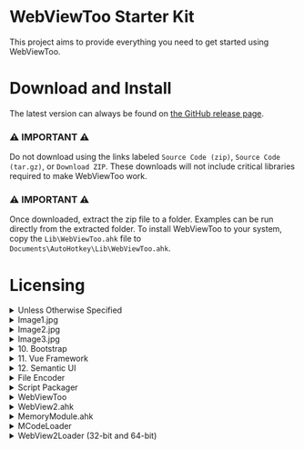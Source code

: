 
# WebViewToo Starter Kit

This project aims to provide everything you need to get started using
WebViewToo.

# Download and Install

The latest version can always be found on [the GitHub release page](
https://github.com/G33kDude/WebViewToo-Starter-Kit/releases).

### &#9888; IMPORTANT &#9888;

Do not download using the links labeled `Source Code (zip)`,
`Source Code (tar.gz)`, or `Download ZIP`. These downloads will not include
critical libraries required to make WebViewToo work.

### &#9888; IMPORTANT &#9888;

Once downloaded, extract the zip file to a folder. Examples can be run directly
from the extracted folder. To install WebViewToo to your system, copy the
`Lib\WebViewToo.ahk` file to `Documents\AutoHotkey\Lib\WebViewToo.ahk`.

# Licensing

<!-- Other -->
<details>
<summary>Unless Otherwise Specified</summary>

    BSD Zero Clause License

    Copyright (C) 2025 by Philip Taylor GeekDudeAHK@Gmail.com (known also as GeekDude, G33kDude)

    Permission to use, copy, modify, and/or distribute this software for any purpose with or without fee is hereby granted.

    THE SOFTWARE IS PROVIDED "AS IS" AND THE AUTHOR DISCLAIMS ALL WARRANTIES WITH REGARD TO THIS SOFTWARE INCLUDING ALL IMPLIED WARRANTIES OF MERCHANTABILITY AND FITNESS. IN NO EVENT SHALL THE AUTHOR BE LIABLE FOR ANY SPECIAL, DIRECT, INDIRECT, OR CONSEQUENTIAL DAMAGES OR ANY DAMAGES WHATSOEVER RESULTING FROM LOSS OF USE, DATA OR PROFITS, WHETHER IN AN ACTION OF CONTRACT, NEGLIGENCE OR OTHER TORTIOUS ACTION, ARISING OUT OF OR IN CONNECTION WITH THE USE OR PERFORMANCE OF THIS SOFTWARE.
</details>

<!-- Image1.jpg -->

<details>
<summary>Image1.jpg</summary>

    Credit: X-ray: NASA/CXC/xx; Optical: NASA/STScI; Illustration: NASA/CXC/M.Weiss
    https://www.flickr.com/photos/nasamarshall/5474156466/in/photostream/ (CC BY-NC 2.0)

</details>

<!-- Image2.jpg -->

<details>
<summary>Image2.jpg</summary>

    Neutron Star (Kevin M. Gill)
    https://www.flickr.com/photos/kevinmgill/14773475650 (CC BY 2.0)

</details>

<!-- Image3.jpg -->

<details>
<summary>Image3.jpg</summary>

    Artist's impression of merging neutron stars (University of Warwick/Mark Garlick)
    https://www.eso.org/public/images/eso1733s/ (CC BY 4.0)
</details>

<!-- 10. Bootstrap -->

<details>
<summary>10. Bootstrap</summary>

**bootstrap.bundle.min.js**, **bootstrap.min.css**, **glyphicons-halflings**

    /*!
    * Bootstrap v5.3.1 (https://getbootstrap.com/)
    * Copyright 2011-2023 The Bootstrap Authors (https://github.com/twbs/bootstrap/graphs/contributors)
    * Licensed under MIT (https://github.com/twbs/bootstrap/blob/main/LICENSE)
    */

**color-modes.js**

    /*!
    * Color mode toggler for Bootstrap's docs (https://getbootstrap.com/)
    * Copyright 2011-2023 The Bootstrap Authors
    * Licensed under the Creative Commons Attribution 3.0 Unported License.
    */

**Other files**

    MIT License

    Copyright (c) 2025 Ryan Dingman (known also as Panaku, The-CoDingman)

    Permission is hereby granted, free of charge, to any person obtaining a copy
    of this software and associated documentation files (the "Software"), to deal
    in the Software without restriction, including without limitation the rights
    to use, copy, modify, merge, publish, distribute, sublicense, and/or sell
    copies of the Software, and to permit persons to whom the Software is
    furnished to do so, subject to the following conditions:

    The above copyright notice and this permission notice shall be included in all
    copies or substantial portions of the Software.

    THE SOFTWARE IS PROVIDED "AS IS", WITHOUT WARRANTY OF ANY KIND, EXPRESS OR
    IMPLIED, INCLUDING BUT NOT LIMITED TO THE WARRANTIES OF MERCHANTABILITY,
    FITNESS FOR A PARTICULAR PURPOSE AND NONINFRINGEMENT. IN NO EVENT SHALL THE
    AUTHORS OR COPYRIGHT HOLDERS BE LIABLE FOR ANY CLAIM, DAMAGES OR OTHER
    LIABILITY, WHETHER IN AN ACTION OF CONTRACT, TORT OR OTHERWISE, ARISING FROM,
    OUT OF OR IN CONNECTION WITH THE SOFTWARE OR THE USE OR OTHER DEALINGS IN THE
    SOFTWARE.

</details>

<!-- 11. Vue Framework -->

<details>
<summary>11. Vue Framework</summary>

When run, this example imports separately licensed third-party libraries from
internet CDNs.

</details>

<!-- 12. Semantic UI -->

<details>
<summary>12. Semantic UI</summary>

When run, this example imports separately licensed third-party libraries from
internet CDNs.

</details>

<!-- File Encoder -->

<details>
<summary>File Encoder</summary>

[**Normalize.css**](https://github.com/necolas/normalize.css)

    The MIT License (MIT)

    Copyright © Nicolas Gallagher and Jonathan Neal

    Permission is hereby granted, free of charge, to any person obtaining a copy of
    this software and associated documentation files (the "Software"), to deal in
    the Software without restriction, including without limitation the rights to
    use, copy, modify, merge, publish, distribute, sublicense, and/or sell copies
    of the Software, and to permit persons to whom the Software is furnished to do
    so, subject to the following conditions:

    The above copyright notice and this permission notice shall be included in all
    copies or substantial portions of the Software.

    THE SOFTWARE IS PROVIDED "AS IS", WITHOUT WARRANTY OF ANY KIND, EXPRESS OR
    IMPLIED, INCLUDING BUT NOT LIMITED TO THE WARRANTIES OF MERCHANTABILITY,
    FITNESS FOR A PARTICULAR PURPOSE AND NONINFRINGEMENT. IN NO EVENT SHALL THE
    AUTHORS OR COPYRIGHT HOLDERS BE LIABLE FOR ANY CLAIM, DAMAGES OR OTHER
    LIABILITY, WHETHER IN AN ACTION OF CONTRACT, TORT OR OTHERWISE, ARISING FROM,
    OUT OF OR IN CONNECTION WITH THE SOFTWARE OR THE USE OR OTHER DEALINGS IN THE
    SOFTWARE.

[**Skeleton.css**](https://github.com/dhg/Skeleton)

    The MIT License (MIT)

    Copyright (c) 2011-2014 Dave Gamache

    Permission is hereby granted, free of charge, to any person obtaining a copy
    of this software and associated documentation files (the "Software"), to deal
    in the Software without restriction, including without limitation the rights
    to use, copy, modify, merge, publish, distribute, sublicense, and/or sell
    copies of the Software, and to permit persons to whom the Software is
    furnished to do so, subject to the following conditions:

    The above copyright notice and this permission notice shall be included in
    all copies or substantial portions of the Software.

    THE SOFTWARE IS PROVIDED "AS IS", WITHOUT WARRANTY OF ANY KIND, EXPRESS OR
    IMPLIED, INCLUDING BUT NOT LIMITED TO THE WARRANTIES OF MERCHANTABILITY,
    FITNESS FOR A PARTICULAR PURPOSE AND NONINFRINGEMENT. IN NO EVENT SHALL THE
    AUTHORS OR COPYRIGHT HOLDERS BE LIABLE FOR ANY CLAIM, DAMAGES OR OTHER
    LIABILITY, WHETHER IN AN ACTION OF CONTRACT, TORT OR OTHERWISE, ARISING FROM,
    OUT OF OR IN CONNECTION WITH THE SOFTWARE OR THE USE OR OTHER DEALINGS IN
    THE SOFTWARE.

</details>

<!-- Script Packager -->

<details>
<summary>Script Packager</summary>

[**Normalize.css**](https://github.com/necolas/normalize.css)

    The MIT License (MIT)

    Copyright © Nicolas Gallagher and Jonathan Neal

    Permission is hereby granted, free of charge, to any person obtaining a copy of
    this software and associated documentation files (the "Software"), to deal in
    the Software without restriction, including without limitation the rights to
    use, copy, modify, merge, publish, distribute, sublicense, and/or sell copies
    of the Software, and to permit persons to whom the Software is furnished to do
    so, subject to the following conditions:

    The above copyright notice and this permission notice shall be included in all
    copies or substantial portions of the Software.

    THE SOFTWARE IS PROVIDED "AS IS", WITHOUT WARRANTY OF ANY KIND, EXPRESS OR
    IMPLIED, INCLUDING BUT NOT LIMITED TO THE WARRANTIES OF MERCHANTABILITY,
    FITNESS FOR A PARTICULAR PURPOSE AND NONINFRINGEMENT. IN NO EVENT SHALL THE
    AUTHORS OR COPYRIGHT HOLDERS BE LIABLE FOR ANY CLAIM, DAMAGES OR OTHER
    LIABILITY, WHETHER IN AN ACTION OF CONTRACT, TORT OR OTHERWISE, ARISING FROM,
    OUT OF OR IN CONNECTION WITH THE SOFTWARE OR THE USE OR OTHER DEALINGS IN THE
    SOFTWARE.

[**Skeleton.css**](https://github.com/dhg/Skeleton)

    The MIT License (MIT)

    Copyright (c) 2011-2014 Dave Gamache

    Permission is hereby granted, free of charge, to any person obtaining a copy
    of this software and associated documentation files (the "Software"), to deal
    in the Software without restriction, including without limitation the rights
    to use, copy, modify, merge, publish, distribute, sublicense, and/or sell
    copies of the Software, and to permit persons to whom the Software is
    furnished to do so, subject to the following conditions:

    The above copyright notice and this permission notice shall be included in
    all copies or substantial portions of the Software.

    THE SOFTWARE IS PROVIDED "AS IS", WITHOUT WARRANTY OF ANY KIND, EXPRESS OR
    IMPLIED, INCLUDING BUT NOT LIMITED TO THE WARRANTIES OF MERCHANTABILITY,
    FITNESS FOR A PARTICULAR PURPOSE AND NONINFRINGEMENT. IN NO EVENT SHALL THE
    AUTHORS OR COPYRIGHT HOLDERS BE LIABLE FOR ANY CLAIM, DAMAGES OR OTHER
    LIABILITY, WHETHER IN AN ACTION OF CONTRACT, TORT OR OTHERWISE, ARISING FROM,
    OUT OF OR IN CONNECTION WITH THE SOFTWARE OR THE USE OR OTHER DEALINGS IN
    THE SOFTWARE.

</details>

<!-- WebViewToo -->

<details>
<summary>WebViewToo</summary>

    MIT License

    Copyright (c) 2025 Ryan Dingman (known also as Panaku, The-CoDingman)

    Permission is hereby granted, free of charge, to any person obtaining a copy
    of this software and associated documentation files (the "Software"), to deal
    in the Software without restriction, including without limitation the rights
    to use, copy, modify, merge, publish, distribute, sublicense, and/or sell
    copies of the Software, and to permit persons to whom the Software is
    furnished to do so, subject to the following conditions:

    The above copyright notice and this permission notice shall be included in all
    copies or substantial portions of the Software.

    THE SOFTWARE IS PROVIDED "AS IS", WITHOUT WARRANTY OF ANY KIND, EXPRESS OR
    IMPLIED, INCLUDING BUT NOT LIMITED TO THE WARRANTIES OF MERCHANTABILITY,
    FITNESS FOR A PARTICULAR PURPOSE AND NONINFRINGEMENT. IN NO EVENT SHALL THE
    AUTHORS OR COPYRIGHT HOLDERS BE LIABLE FOR ANY CLAIM, DAMAGES OR OTHER
    LIABILITY, WHETHER IN AN ACTION OF CONTRACT, TORT OR OTHERWISE, ARISING FROM,
    OUT OF OR IN CONNECTION WITH THE SOFTWARE OR THE USE OR OTHER DEALINGS IN THE
    SOFTWARE.

</details>

<!-- WebView2 -->

<details>
<summary>WebView2.ahk</summary>

    MIT License

    Copyright (c) 2023 thqby

    Permission is hereby granted, free of charge, to any person obtaining a copy
    of this software and associated documentation files (the "Software"), to deal
    in the Software without restriction, including without limitation the rights
    to use, copy, modify, merge, publish, distribute, sublicense, and/or sell
    copies of the Software, and to permit persons to whom the Software is
    furnished to do so, subject to the following conditions:

    The above copyright notice and this permission notice shall be included in all
    copies or substantial portions of the Software.

    THE SOFTWARE IS PROVIDED "AS IS", WITHOUT WARRANTY OF ANY KIND, EXPRESS OR
    IMPLIED, INCLUDING BUT NOT LIMITED TO THE WARRANTIES OF MERCHANTABILITY,
    FITNESS FOR A PARTICULAR PURPOSE AND NONINFRINGEMENT. IN NO EVENT SHALL THE
    AUTHORS OR COPYRIGHT HOLDERS BE LIABLE FOR ANY CLAIM, DAMAGES OR OTHER
    LIABILITY, WHETHER IN AN ACTION OF CONTRACT, TORT OR OTHERWISE, ARISING FROM,
    OUT OF OR IN CONNECTION WITH THE SOFTWARE OR THE USE OR OTHER DEALINGS IN THE
    SOFTWARE.

</details>

<!-- MemoryModule.ahk -->

<details>
<summary>MemoryModule.ahk</summary>

MemoryModule by Joachim Bauch (known also as fancycode)

Compiled from unmodified source (https://github.com/fancycode/MemoryModule) to
Executable Form (*.obj) then converted to Base64 using thqby's COFF Reader
(https://github.com/thqby/ahk2_lib/blob/master/MCode/COFFReader.ahk) as
modified from G33kDude's MCL.ahk (https://github.com/G33kDude/MCL.ahk). It is
distributed here in accordance with MPL-2.0 section 3.2:

> If You distribute Covered Software in Executable Form then:
>
> (a) such Covered Software must also be made available in Source Code
>     Form, as described in Section 3.1, and You must inform recipients of
>     the Executable Form how they can obtain a copy of such Source Code
>     Form by reasonable means in a timely manner, at a charge no more
>     than the cost of distribution to the recipient; and
>
> (b) You may distribute such Executable Form under the terms of this
>     License, or sublicense it under different terms, provided that the
>     license for the Executable Form does not attempt to limit or alter
>     the recipients' rights in the Source Code Form under this License.

This MemoryModule library is sublicensed as follows, except as would otherwise
violate the terms of Joachim Bauch's original MemoryModule:

Copyright (C) 2025 by Philip Taylor <GeekDudeAHK@Gmail.com> (known also as
GeekDude, G33kDude)

Permission to use, copy, modify, and/or distribute this software for any
purpose with or without fee is hereby granted.

THE SOFTWARE IS PROVIDED "AS IS" AND THE AUTHOR DISCLAIMS ALL WARRANTIES WITH
REGARD TO THIS SOFTWARE INCLUDING ALL IMPLIED WARRANTIES OF MERCHANTABILITY
AND FITNESS. IN NO EVENT SHALL THE AUTHOR BE LIABLE FOR ANY SPECIAL, DIRECT,
INDIRECT, OR CONSEQUENTIAL DAMAGES OR ANY DAMAGES WHATSOEVER RESULTING FROM
LOSS OF USE, DATA OR PROFITS, WHETHER IN AN ACTION OF CONTRACT, NEGLIGENCE OR
OTHER TORTIOUS ACTION, ARISING OUT OF OR IN CONNECTION WITH THE USE OR
PERFORMANCE OF THIS SOFTWARE

</details>

<!-- MCodeLoader -->

<details>
<summary>MCodeLoader</summary>

    MIT License

    Copyright (c) 2023 thqby

    Permission is hereby granted, free of charge, to any person obtaining a copy
    of this software and associated documentation files (the "Software"), to deal
    in the Software without restriction, including without limitation the rights
    to use, copy, modify, merge, publish, distribute, sublicense, and/or sell
    copies of the Software, and to permit persons to whom the Software is
    furnished to do so, subject to the following conditions:

    The above copyright notice and this permission notice shall be included in all
    copies or substantial portions of the Software.

    THE SOFTWARE IS PROVIDED "AS IS", WITHOUT WARRANTY OF ANY KIND, EXPRESS OR
    IMPLIED, INCLUDING BUT NOT LIMITED TO THE WARRANTIES OF MERCHANTABILITY,
    FITNESS FOR A PARTICULAR PURPOSE AND NONINFRINGEMENT. IN NO EVENT SHALL THE
    AUTHORS OR COPYRIGHT HOLDERS BE LIABLE FOR ANY CLAIM, DAMAGES OR OTHER
    LIABILITY, WHETHER IN AN ACTION OF CONTRACT, TORT OR OTHERWISE, ARISING FROM,
    OUT OF OR IN CONNECTION WITH THE SOFTWARE OR THE USE OR OTHER DEALINGS IN THE
    SOFTWARE.

</details>

<!-- WebView2Loader -->

<details>
<summary>WebView2Loader (32-bit and 64-bit)</summary>

    Copyright (C) Microsoft Corporation. All rights reserved.

    Redistribution and use in source and binary forms, with or without
    modification, are permitted provided that the following conditions are
    met:

    * Redistributions of source code must retain the above copyright
    notice, this list of conditions and the following disclaimer.
    * Redistributions in binary form must reproduce the above
    copyright notice, this list of conditions and the following disclaimer
    in the documentation and/or other materials provided with the
    distribution.
    * The name of Microsoft Corporation, or the names of its contributors 
    may not be used to endorse or promote products derived from this
    software without specific prior written permission.

    THIS SOFTWARE IS PROVIDED BY THE COPYRIGHT HOLDERS AND CONTRIBUTORS
    "AS IS" AND ANY EXPRESS OR IMPLIED WARRANTIES, INCLUDING, BUT NOT
    LIMITED TO, THE IMPLIED WARRANTIES OF MERCHANTABILITY AND FITNESS FOR
    A PARTICULAR PURPOSE ARE DISCLAIMED. IN NO EVENT SHALL THE COPYRIGHT
    OWNER OR CONTRIBUTORS BE LIABLE FOR ANY DIRECT, INDIRECT, INCIDENTAL,
    SPECIAL, EXEMPLARY, OR CONSEQUENTIAL DAMAGES (INCLUDING, BUT NOT
    LIMITED TO, PROCUREMENT OF SUBSTITUTE GOODS OR SERVICES; LOSS OF USE,
    DATA, OR PROFITS; OR BUSINESS INTERRUPTION) HOWEVER CAUSED AND ON ANY
    THEORY OF LIABILITY, WHETHER IN CONTRACT, STRICT LIABILITY, OR TORT
    (INCLUDING NEGLIGENCE OR OTHERWISE) ARISING IN ANY WAY OUT OF THE USE
    OF THIS SOFTWARE, EVEN IF ADVISED OF THE POSSIBILITY OF SUCH DAMAGE.

</details>
